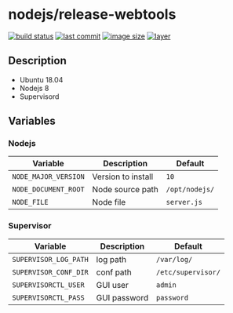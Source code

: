 # nodejs/release-webtools
[![build status](https://drone.fpfis.eu/api/badges/fpfis/nodejs/status.svg?branch=release/8-wt)](https://drone.fpfis.eu/fpfis/nodejs) [![last commit](https://img.shields.io/github/last-commit/fpfis/nodejs/release/8-wt.svg)](https://github.com/fpfis/nodejs/tree/release/8-wt) [![image size](https://img.shields.io/microbadger/image-size/fpfis/nodejs/8-wt.svg)](https://cloud.docker.com/u/fpfis/repository/docker/fpfis/nodejs/tags) [![layer](https://img.shields.io/microbadger/layers/fpfis/nodejs/8-wt.svg)](https://cloud.docker.com/u/fpfis/repository/docker/fpfis/nodejs/tags)

## Description
* Ubuntu 18.04
* Nodejs 8
* Supervisord

## Variables
### Nodejs
| Variable           | Description                                                          |  Default
|--------------------|----------------------------------------------------------------------|---------------------
|`NODE_MAJOR_VERSION`|Version to install                                                    |`10`
|`NODE_DOCUMENT_ROOT`|Node source path                                                      |`/opt/nodejs/`
|`NODE_FILE`         |Node file                                                             |`server.js`
### Supervisor
| Variable            | Description                     |  Default
|---------------------|---------------------------------|------------------
|`SUPERVISOR_LOG_PATH`|log path                         |`/var/log/`
|`SUPERVISOR_CONF_DIR`|conf path                        |`/etc/supervisor/`
|`SUPERVISORCTL_USER` |GUI user                         |`admin`
|`SUPERVISORCTL_PASS` |GUI password                     |`password`
